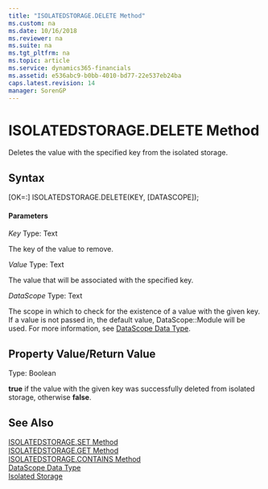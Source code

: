 ```yaml
---
title: "ISOLATEDSTORAGE.DELETE Method"
ms.custom: na
ms.date: 10/16/2018
ms.reviewer: na
ms.suite: na
ms.tgt_pltfrm: na
ms.topic: article
ms.service: dynamics365-financials
ms.assetid: e536abc9-b0bb-4010-bd77-22e537eb24ba
caps.latest.revision: 14
manager: SorenGP
---
```


# ISOLATEDSTORAGE.DELETE Method
Deletes the value with the specified key from the isolated storage.

## Syntax  
[OK=:] ISOLATEDSTORAGE.DELETE(KEY, [DATASCOPE]);

#### Parameters
*Key*
Type: Text

The key of the value to remove.

*Value*
Type: Text

The value that will be associated with the specified key.

*DataScope*
Type: Text

The scope in which to check for the existence of a value with the given key. If a value is not passed in, the default value, DataScope::Module will be used. For more information, see [DataScope Data Type](../datatypes/devenv-data-scope-type.md).

## Property Value/Return Value
Type: Boolean

**true** if the value with the given key was successfully deleted from isolated storage, otherwise **false**.

## See Also  
[ISOLATEDSTORAGE.SET Method](devenv-isolated-storage-set.md)  
[ISOLATEDSTORAGE.GET Method](devenv-isolated-storage-get.md)  
[ISOLATEDSTORAGE.CONTAINS Method](devenv-isolated-storage-contains.md)  
[DataScope Data Type](../datatypes/devenv-data-scope-type.md)  
[Isolated Storage](../../developer/devenv-isolated-storage.md)  

